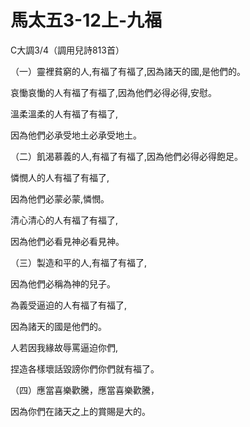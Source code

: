 # 馬太五3-12上-九福

C大調3/4（調用兒詩813首）

（一）靈裡貧窮的人,有福了有福了,因為諸天的國,是他們的。

哀慟哀慟的人有福了有福了,因為他們必得必得,安慰。

溫柔溫柔的人有福了有福了,

因為他們必承受地土必承受地土。

（二）飢渴慕義的人,有福了有福了,因為他們必得必得飽足。

憐憫人的人有福了有福了,

因為他們必蒙必蒙,憐憫。

清心清心的人有福了有福了,

因為他們必看見神必看見神。

（三）製造和平的人,有福了有福了,

因為他們必稱為神的兒子。

為義受逼迫的人有福了有福了,

因為諸天的國是他們的。

人若因我緣故辱罵逼迫你們,

捏造各樣壞話毀謗你們你們就有福了。

（四）應當喜樂歡騰，應當喜樂歡騰，

因為你們在諸天之上的賞賜是大的。